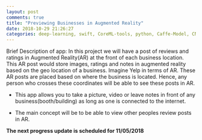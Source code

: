 ```yaml
---
layout: post
comments: true
title: "Previewing Businesses in Augmented Reality"
date: 2018-10-29 21:26:27
categories: deep-learning, swift, CoreML-tools, python, Caffe-Model, CNN, MLModel, IOS, mobile, AI
---
```

Brief Description of app:
In this project we will have a post of reviews and ratings in Augmented Reality(AR) at the front of each business location. This AR post would store images, ratings and notes in augmented reality based on the geo location of a business. Imagine Yelp in terms of AR. These AR posts are placed based on where the business is located. Hence, any person who crosses these coordinates will be able to see these posts in AR.

* This app allows you to take a picture, video or leave notes in front of any business(booth/building) as long as one is connected to the internet.

* The main concept will be to be able to view other peoples review posts in AR.

**The next progress update is scheduled for 11/05/2018**
